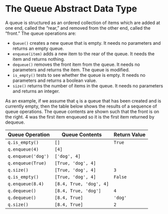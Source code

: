 The Queue Abstract Data Type
============================

A queue is structured  as an ordered collection of items which are added
at one end, called the “rear,” and removed from the other end, called
the “front.” The queue operations are:

-   `Queue()` creates a new queue that is empty. It needs no parameters
    and returns an empty queue.
-   `enqueue(item)` adds a new item to the rear of the queue. It needs
    the item and returns nothing.
-   `dequeue()` removes the front item from the queue. It needs no
    parameters and returns the item. The queue is modified.
-   `is_empty()` tests to see whether the queue is empty. It needs no
    parameters and returns a boolean value.
-   `size()` returns the number of items in the queue. It needs no
    parameters and returns an integer.

As an example, if we assume that `q` is a queue that has been created
and is currently empty, then the table below shows
the results of a sequence of queue operations. The queue contents are
shown such that the front is on the right. 4 was the first item enqueued
so it is the first item returned by dequeue.

Queue Operation | Queue Contents | Return Value
--- | --- | ---
`q.is_empty()` | `[]` | `True`
`q.enqueue(4)` |    `[4]` |
`q.enqueue('dog')` |    `['dog', 4]` |
`q.enqueue(True)` | `[True, 'dog', 4]` |
`q.size()` |    `[True, 'dog', 4]` | `3`
`q.is_empty()` | `[True, 'dog', 4]` | `False`
`q.enqueue(8.4)` |  `[8.4, True, 'dog', 4]` |
`q.dequeue()` | `[8.4, True, 'dog']`  |  `4`
`q.dequeue()` | `[8.4, True]` | `'dog'`
`q.size()` |    `[8.4, True]` | `2`
